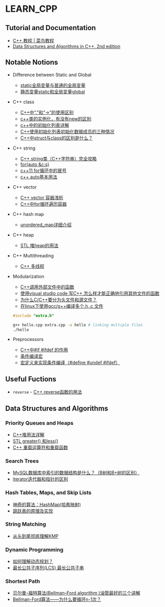 # LEARN_CPP

## Tutorial and Documentation

- [C++ 教程 | 菜鸟教程](https://www.runoob.com/cplusplus)
- [Data Structures and Algorithms in C++, 2nd edition](http://file.allitebooks.com/20151209/Data%20Structures%20and%20Algorithms%20in%20C++,%202nd%20edition.pdf)

## Notable Notions

- Difference between Static and Global
  - [static全局变量与普通的全局变量](https://www.cnblogs.com/foolish-xc/p/11042758.html)
  - [静态变量static和全局变量global](https://www.cnblogs.com/bluestorm/archive/2011/07/18/2298161.html)

- C++ class
  - [C++中“.”和“->”的使用区别](https://blog.csdn.net/u013719339/article/details/80611509)
  - [c++类的实例化，有没有new的区别](https://www.cnblogs.com/chris-cp/p/3578976.html)
  - [c++中的初始化列表详解](https://blog.csdn.net/lws123253/article/details/80368047)
  - [C++使用初始化列表初始化数据成员的三种情况](https://blog.csdn.net/yhc166188/article/details/81586549)
  - [C++中struct与class的区别是什么？](https://blog.csdn.net/summer00072/article/details/80932376)

- C++ string
  - [C++ string类（C++字符串）完全攻略](http://c.biancheng.net/view/400.html)
  - [for(auto &c:s)](https://blog.csdn.net/aaaolivia/article/details/90053352)
  - [c++11 for循环中的冒号](https://blog.csdn.net/weixin_39608351/article/details/89307601)
  - [c++ auto基本用法](https://blog.csdn.net/lwgkzl/article/details/82110068)

- C++ vector
  - [C++ vector 容器浅析](https://www.runoob.com/w3cnote/cpp-vector-container-analysis.html)
  - [C++中for循环遍历容器](https://blog.csdn.net/hanshihao1336295654/article/details/82751155)

- C++ hash map
  - [unordered_map详细介绍](https://blog.csdn.net/lizhengze1117/article/details/96728468)

- C++ heap
  - [STL 堆heap的用法](https://blog.csdn.net/zsc2014030403015/article/details/45872737)

- C++ Multithreading
  - [C++ 多线程](https://www.runoob.com/cplusplus/cpp-multithreading.html)

- Modularization
  - [C++调用外部文件中的函数](https://www.cnblogs.com/yl9201/p/9644498.html)
  - [使用visual studio code 写C++ 怎么样才能正确地引用其他文件的函数](https://segmentfault.com/q/1010000015905887)
  - [为什么C/C++要分为头文件和源文件？](https://www.zhihu.com/question/280665935?sort=created)
  - [在linux下使用gcc/g++编译多个.h .c 文件](https://www.jianshu.com/p/e5c6a255076b)

  ```cpp
  #include "extra.h"
  ```
  
  ```bash
  g++ hello.cpp extra.cpp -o hello # linking multiple files
  ./hello
  ```

- Preprocessors
  - [C++中#if #ifdef 的作用](https://www.cnblogs.com/renyuan/archive/2013/05/22/3092362.html)
  - [条件编译宏](https://www.jianshu.com/p/5f362b19ce17)
  - [宏定义来实现条件编译（#define #undef #ifdef）](https://blog.csdn.net/wangqingchuan92/article/details/77850397)

## Useful Fuctions

- ```reverse``` - [C++ reverse函数的用法](https://www.cnblogs.com/yuanch2019/p/11591995.html)

## Data Structures and Algorithms

### Priority Queues and Heaps

- [C++堆用法详解](http://c.biancheng.net/view/481.html)
- [STL greater() 和less()](https://blog.csdn.net/shinetzh/article/details/77935615)
- [C++ 重载运算符和重载函数](https://www.runoob.com/cplusplus/cpp-overloading.html)

### Search Trees

- [MySQL数据库中索引的数据结构是什么？（B树和B+树的区别）](https://www.cnblogs.com/linliquan/p/11364428.html)
- [iterator迭代器和指针的区别](https://blog.csdn.net/gogokongyin/article/details/51206225)

### Hash Tables, Maps, and Skip Lists

- [神奇的算法：HashMap(哈希映射)](https://blog.csdn.net/Jekin_KE/article/details/83120144)
- [跳跃表的原理及实现](https://blog.csdn.net/qpzkobe/article/details/80056807)

### String Matching

- [从头到尾彻底理解KMP](https://www.cnblogs.com/zhangtianq/p/5839909.html)

### Dynamic Programming

- [如何理解动态规划？](https://www.zhihu.com/question/39948290)
- [最长公共子序列(LCS) 最长公共子串](https://blog.csdn.net/bitcarmanlee/article/details/88977705)

### Shortest Path

- [贝尔曼-福特算法(Bellman–Ford algorithm )油管最好的三个讲解](https://www.bilibili.com/video/av43217121)
- [Bellman-Ford算法——为什么要循环n-1次？](https://blog.csdn.net/djph26741/article/details/101520472)
